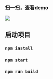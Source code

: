 ### 扫一扫，查看demo
![](https://www.love85g.com/wp-content/uploads/2019/06/%E4%B8%8B%E8%BD%BD.png)

## 启动项目
### `npm install`
### `npm start`
### `npm run build`
